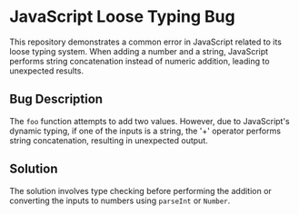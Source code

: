 # JavaScript Loose Typing Bug

This repository demonstrates a common error in JavaScript related to its loose typing system.  When adding a number and a string, JavaScript performs string concatenation instead of numeric addition, leading to unexpected results.

## Bug Description
The `foo` function attempts to add two values. However, due to JavaScript's dynamic typing, if one of the inputs is a string, the '+' operator performs string concatenation, resulting in unexpected output. 

## Solution
The solution involves type checking before performing the addition or converting the inputs to numbers using `parseInt` or `Number`.